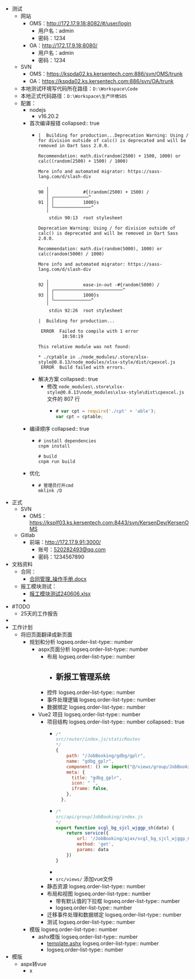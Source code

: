 - 测试
	- 网站
		- OMS：http://172.17.9.18:8082/#/user/login
			- 用户名：admin
			- 密码：1234
		- OA：http://172.17.9.18:8080/
			- 用户名：admin
			- 密码：1234
	- SVN
		- OMS：https://kspda02.ks.kersentech.com:886/svn/OMS/trunk
		- OA：https://kspda02.ks.kersentech.com:886/svn/OA/trunk
	- 本地测试环境写代码所在路径：`D:\Workspace\Code`
	- 本地正式代码路径：`D:\Workspace\生产环境SOS`
	- 配置：
		- nodejs
			- v16.20.2
		- 首次编译报错
		  collapsed:: true
			- ```shell
			  |  Building for production...Deprecation Warning: Using / for division outside of calc() is deprecated and will be removed in Dart Sass 2.0.0.
			  
			  Recommendation: math.div(random(2500) + 1500, 1000) or calc((random(2500) + 1500) / 1000)
			  
			  More info and automated migrator: https://sass-lang.com/d/slash-div
			  
			     ╷
			  90 │             #{(random(2500) + 1500) /
			     │ ┌─────────────^
			  91 │ │           1000}s
			     │ └──────────────^
			     ╵
			      stdin 90:13  root stylesheet
			  
			  Deprecation Warning: Using / for division outside of calc() is deprecated and will be removed in Dart Sass 2.0.0.
			  
			  Recommendation: math.div(random(5000), 1000) or calc(random(5000) / 1000)
			  
			  More info and automated migrator: https://sass-lang.com/d/slash-div
			  
			     ╷
			  92 │             ease-in-out -#{random(5000) /
			     │ ┌──────────────────────────^
			  93 │ │           1000}s
			     │ └──────────────^
			     ╵
			      stdin 92:26  root stylesheet
			  
			  |  Building for production...
			  
			   ERROR  Failed to compile with 1 error
			           10:50:19
			  
			  This relative module was not found:
			  
			  * ./cptable in ./node_modules/.store/xlsx-style@0.8.13/node_modules/xlsx-style/dist/cpexcel.js
			   ERROR  Build failed with errors.
			  ```
			- 解决方案
			  collapsed:: true
				- 修改 `node_modules\.store\xlsx-style@0.8.13\node_modules\xlsx-style\dist\cpexcel.js` 文件的 807 行
					- ```javascript
					  # var cpt = require('./cpt' + 'able');
					  var cpt = cptable;
					  ```
		- 编译顺序
		  collapsed:: true
			- ```shell
			  # install dependencies
			  cnpm install
			  
			  # build
			  cnpm run build
			  ```
		- 优化
			- ```shell
			  # 管理员打开cmd
			  mklink /D 
			  ```
- 正式
	- SVN
		- OMS：https://ksplf03.ks.kersentech.com:8443/svn/KersenDev/KersenOMS
	- Gitlab
		- 前端：http://172.17.9.91:3000/
			- 账号：520282493@qq.com
			- 密码：1234567890
- 文档资料
	- 合同：
		- [合同管理_操作手册.docx](../assets/合同管理_操作手册_1717726041723_0.docx)
	- 报工模块测试：
		- [报工模块测试240606.xlsx](../assets/报工模块测试240606_1717725986761_0.xlsx)
		-
- #TODO
	- 25天的工作报告
-
- 工作计划
	- 将旧页面翻译成新页面
		- 规划和分析
		  logseq.order-list-type:: number
			- aspx页面分析
			  logseq.order-list-type:: number
				- 布局
				  logseq.order-list-type:: number
					- 新报工管理系统
						-
				- 控件
				  logseq.order-list-type:: number
				- 事件处理逻辑
				  logseq.order-list-type:: number
				- 数据绑定
				  logseq.order-list-type:: number
			- Vue2 项目
			  logseq.order-list-type:: number
				- 项目结构
				  logseq.order-list-type:: number
				  collapsed:: true
					- ```js
					  /*
					  src/router/index.js/staticRoutes
					  */
					  {
					      path: "/JobBooking/gdbg/gplr",
					      name: "gdbg_gplr",
					      component: () => import("@/views/group/JobBooking/gdbg/gplr.vue"),
					      meta: {
					        title: "gdbg_gplr",
					        icon: " ",
					        iframe: false,
					      },
					    },
					  ```
					- ```js
					  /*
					  src/api/group/JobBooking/index.js
					  */
					  export function scgl_bg_sjcl_wjggp_sh(data) {
					      return service({
					          url: '/JobBooking/ajax/scgl_bg_sjcl_wjggp_main_sh.ashx',
					          method: 'get',
					          params: data
					      })
					  }
					  ```
					-
					- `src/views/` 添加vue文件
				- 静态资源
				  logseq.order-list-type:: number
				- 布局和视图
				  logseq.order-list-type:: number
					- 带有默认值的下拉框
					  logseq.order-list-type:: number
					- logseq.order-list-type:: number
				- 迁移事件处理和数据绑定
				  logseq.order-list-type:: number
				- 测试
				  logseq.order-list-type:: number
		- 模版
		  logseq.order-list-type:: number
			- ashx模版
			  logseq.order-list-type:: number
				- [template.ashx](../assets/template_1717739878898_0.ashx)
				  logseq.order-list-type:: number
				- logseq.order-list-type:: number
- 模版
	- aspx转vue
		- x